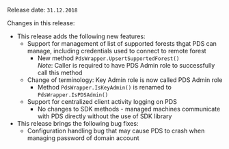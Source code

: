 Release date: `31.12.2018`

Changes in this release:

* This release adds the following new features:
  * Support for management of list of supported forests thgat PDS can manage, including credentials used to connect to remote forest
    * New method `PdsWrapper.UpsertSupportedForest()`  
        *Note*: Caller is required to have PDS Admin role to successfully call this method
  * Change of terminology: Key Admin role is now called PDS Admin role
    * Method `PdsWrapper.IsKeyAdmin()` is renamed to `PdsWrapper.IsPDSAdmin()`
  * Support for centralized client activity logging on PDS
    * No changes to SDK methods - managed machines communicate with PDS directly without the use of SDK library
* This release brings the following bug fixes:
  * Configuration handling bug that may cause PDS to crash when managing password of domain account


   